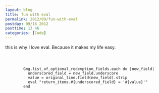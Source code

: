 ```yaml
---
layout: blog
title: fun with eval
permalink: 2012/09/fun-with-eval
postday: 09/16 2012
posttime: 13_46
categories: [Code]
---
```


this is why I love eval. Because it makes my life easy.

<code>
  <pre>
        Gmg.list_of_optional_redemption_fields.each do |new_field|
          underscored_field = new_field.underscore
          value = original_line.field(new_field).strip
          eval "return_items.#{underscored_field} = '#{value}'"
        end
  </pre>
</code>
